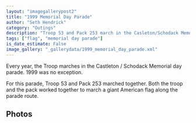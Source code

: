 ```yaml
---
layout: "imagegallerypost2"
title: "1999 Memorial Day Parade"
author: "Seth Hendrick"
category: "Outings"
description: "Troop 53 and Pack 253 march in the Casleton/Schodack Memorial Day Parade"
tags: ["flag", "memorial day parade"]
is_date_estimate: False
image_gallery: "_gallerydata/1999_memorial_day_parade.xml"
---
```


Every year, the Troop marches in the Castleton / Schodack Memorial day parade.  1999 was no exception.

For this parade, Troop 53 and Pack 253 marched together.  Both the troop and the pack worked together to march a giant American flag along the parade route.

## Photos

